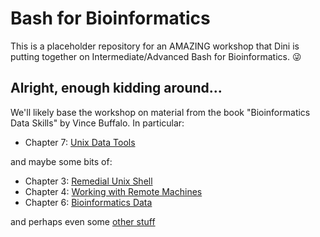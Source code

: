 # Bash for Bioinformatics

This is a placeholder repository for an AMAZING workshop that Dini is putting together on Intermediate/Advanced Bash for Bioinformatics.  😜

## Alright, enough kidding around...

We'll likely base the workshop on material from the book "Bioinformatics Data Skills" by Vince Buffalo.  In particular:

- Chapter 7: [Unix Data Tools](3-unix-data-tools.md)

and maybe some bits of:

- Chapter 3: [Remedial Unix Shell](0-remedial-unix-shell.md)
- Chapter 4: [Working with Remote Machines](1-remote-machines.md)
- Chapter 6: [Bioinformatics Data](2-bioinformatics-data.md)

and perhaps even some [other stuff](4-other-things.md)


